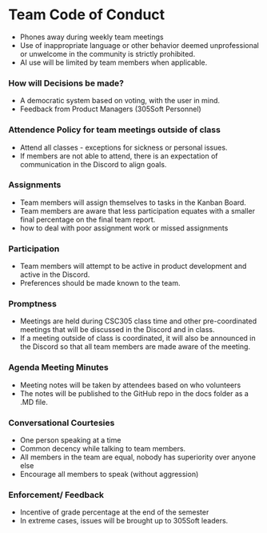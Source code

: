 # Team Code of Conduct


- Phones away during weekly team meetings
- Use of inappropriate language or other behavior deemed unprofessional or unwelcome in the community is strictly prohibited.
- AI use will be limited by team members when applicable.

### How will Decisions be made?
- A democratic system based on voting, with the user in mind.
- Feedback from Product Managers (305Soft Personnel)

### Attendence Policy for team meetings outside of class
- Attend all classes - exceptions for sickness or personal issues.
- If members are not able to attend, there is an expectation of communication in the Discord to align goals.

### Assignments
- Team members will assign themselves to tasks in the Kanban Board.
- Team members are aware that less participation equates with a smaller final percentage on the final team report.
- how to deal with poor assignment work or missed assignments

### Participation
- Team members will attempt to be active in product development and active in the Discord.
- Preferences should be made known to the team.

### Promptness
- Meetings are held during CSC305 class time and other pre-coordinated meetings that will be discussed in the Discord and in class.
- If a meeting outside of class is coordinated, it will also be announced in the Discord so that all team members are made aware of the meeting. 

### Agenda Meeting Minutes
- Meeting notes will be taken by attendees based on who volunteers
- The notes will be published to the GitHub repo in the docs folder as a .MD file.

### Conversational Courtesies
- One person speaking at a time
- Common decency while talking to team members.
- All members in the team are equal, nobody has superiority over anyone else
- Encourage all members to speak (without aggression)

### Enforcement/ Feedback
- Incentive of grade percentage at the end of the semester
- In extreme cases, issues will be brought up to 305Soft leaders.
